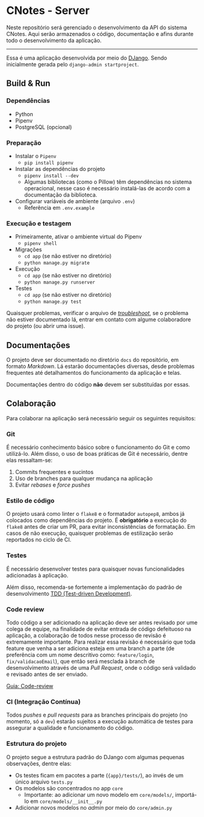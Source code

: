 <!-- Logo aqui -->

# CNotes - Server

Neste repositório será gerenciado o desenvolvimento da API do sistema CNotes. Aqui serão armazenados o código, 
documentação e afins durante todo o desenvolvimento da aplicação.

---

Essa é uma aplicação desenvolvida por meio do [DJango](https://www.djangoproject.com). Sendo inicialmente gerada pelo 
`django-admin startproject`.

## Build & Run

### Dependências

- Python
- Pipenv
- PostgreSQL (opcional)

### Preparação

- Instalar o `Pipenv`
    - `pip install pipenv`
- Instalar as dependências do projeto
    - `pipenv install --dev`
    - Algumas bibliotecas (como o Pillow) têm dependências no sistema operacional,
    nesse caso é necessário instalá-las de acordo com a documentação da biblioteca.
- Configurar variáveis de ambiente (arquivo `.env`)
    - Referência em `.env.example`

### Execução e testagem

- Primeiramente, ativar o ambiente virtual do Pipenv
    - `pipenv shell`
- Migrações
    - `cd app` (se não estiver no diretório)
    - `python manage.py migrate`
- Execução
    - `cd app` (se não estiver no diretório)
    - `python manage.py runserver`
- Testes
    - `cd app` (se não estiver no diretório)
    - `python manage.py test`

Quaisquer problemas, verificar o arquivo de [_troubleshoot_](docs/troubleshoot.md), se o problema não estiver documentado
lá, entrar em contato com algume colaboradore do projeto (ou abrir uma issue). 

## Documentações

O projeto deve ser documentado no diretório `docs` do repositório, em formato _Markdown_. Lá estarão documentações
diversas, desde problemas frequentes até detalhamentos do funcionamento da aplicação e telas.

Documentações dentro do código **não** devem ser substituídas por essas.

## Colaboração

Para colaborar na aplicação será necessário seguir os seguintes requisitos:

### Git

É necessário conhecimento básico sobre o funcionamento do Git e como utilizá-lo. Além disso, o uso de boas práticas de 
Git é necessário, dentre elas ressaltam-se:

1. Commits frequentes e sucintos
2. Uso de branches para qualquer mudança na aplicação
3. Evitar _rebases_ e _force pushes_

### Estilo de código

O projeto usará como linter o `flake8` e o formatador `autopep8`, ambos já colocados como dependências do projeto. É 
**obrigatório** a execução do `flake8` antes de criar um PR, para evitar inconsistências de formatação. Em casos de não
execução, quaisquer problemas de estilização serão reportados no ciclo de CI.

### Testes

É necessário desenvolver testes para quaisquer novas funcionalidades adicionadas à aplicação.

Além disso, recomenda-se fortemente a implementação do padrão de desenvolvimento 
[TDD (Test-driven Development)](https://pt.wikipedia.org/wiki/Test-driven_development). 

### Code review

Todo código a ser adicionado na aplicação deve ser antes revisado por ume colega de equipe, na finalidade de evitar 
entrada de código defeituoso na aplicação, a colaboração de todos nesse processo de revisão é extremamente importante. 
Para realizar essa revisão é necessário que toda feature que venha a ser adiciona esteja em uma branch a parte (de 
preferência com um nome descritivo como: `feature/login`, `fix/validacaoEmail`), que então será mesclada à branch de 
desenvolvimento através de uma _Pull Request_, onde o código será validado e revisado antes de ser enviado.

[Guia: Code-review](https://lontras-e-preguicas.github.io/guides/code-review/)

### CI (Integração Contínua)

Todos _pushes_ e _pull requests_ para as branches principais do projeto (no momento, só a `dev`) estarão
sujeitos a execução automática de testes para assegurar a qualidade e funcionamento do código.

### Estrutura do projeto

O projeto segue a estrutura padrão do DJango com algumas pequenas observações, dentre elas:

- Os testes ficam em pacotes a parte (`{app}/tests/`), ao invés de um único arquivo `tests.py`
- Os modelos são concentrados no app `core`
  - Importante: ao adicionar um novo modelo em `core/models/`, importá-lo em `core/models/__init__.py`
- Adicionar novos modelos no _admin_ por meio do `core/admin.py`
